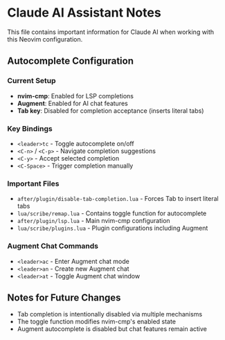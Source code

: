 # Claude AI Assistant Notes

This file contains important information for Claude AI when working with this Neovim configuration.

## Autocomplete Configuration

### Current Setup
- **nvim-cmp**: Enabled for LSP completions
- **Augment**: Enabled for AI chat features
- **Tab key**: Disabled for completion acceptance (inserts literal tabs)

### Key Bindings
- `<leader>tc` - Toggle autocomplete on/off
- `<C-n>` / `<C-p>` - Navigate completion suggestions
- `<C-y>` - Accept selected completion
- `<C-Space>` - Trigger completion manually

### Important Files
- `after/plugin/disable-tab-completion.lua` - Forces Tab to insert literal tabs
- `lua/scribe/remap.lua` - Contains toggle function for autocomplete
- `after/plugin/lsp.lua` - Main nvim-cmp configuration
- `lua/scribe/plugins.lua` - Plugin configurations including Augment

### Augment Chat Commands
- `<leader>ac` - Enter Augment chat mode
- `<leader>an` - Create new Augment chat
- `<leader>at` - Toggle Augment chat window

## Notes for Future Changes
- Tab completion is intentionally disabled via multiple mechanisms
- The toggle function modifies nvim-cmp's enabled state
- Augment autocomplete is disabled but chat features remain active